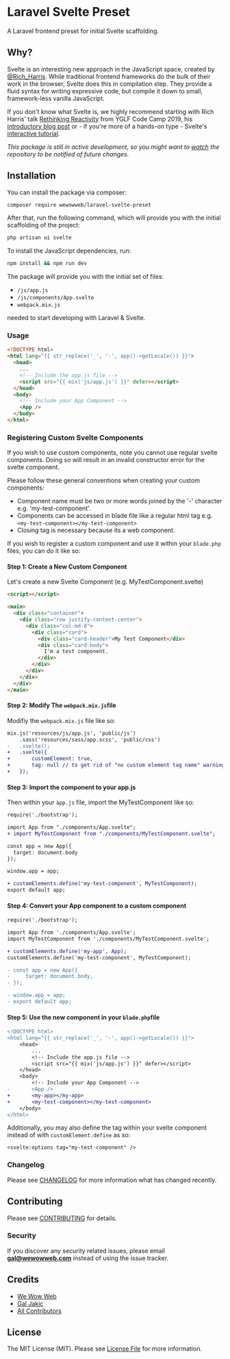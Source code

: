# Laravel Svelte Preset

A Laravel frontend preset for initial Svelte scaffolding.

## Why?

Svelte is an interesting new approach in the JavaScript space, created by [@Rich_Harris](https://twitter.com/Rich_Harris). While traditional frontend frameworks do the bulk of their work in the browser, Svelte does this in compilation step. They provide a fluid syntax for writing expressive code, but compile it down to small, framework-less vanilla JavaScript.

If you don't know what Svelte is, we highly recommend starting with Rich Harris' talk [Rethinking Reactivity](https://youtu.be/AdNJ3fydeao) from YGLF Code Camp 2019, his [introductory blog post](https://svelte.dev/blog/svelte-3-rethinking-reactivity) or - if you're more of a hands-on type - Svelte's [interactive tutorial](https://svelte.dev/tutorial/).

_This package is still in active development, so you might want to [watch](https://github.com/wewowweb/laravel-svelte-preset/subscription) the repository to be notified of future changes._

## Installation

You can install the package via composer:

```bash
composer require wewowweb/laravel-svelte-preset
```

After that, run the following command, which will provide you with the initial scaffolding of the project:

```bash
php artisan ui svelte
```

To install the JavaScript dependencies, run:

```bash
npm install && npm run dev
```

The package will provide you with the initial set of files:

- `/js/app.js`
- `/js/components/App.svelte`
- `webpack.mix.js`

needed to start developing with Laravel & Svelte.

### Usage

```html
<!DOCTYPE html>
<html lang="{{ str_replace('_', '-', app()->getLocale()) }}">
  <head>
    ...
    <!-- Include the app.js file -->
    <script src="{{ mix('js/app.js') }}" defer></script>
  </head>
  <body>
    <!-- Include your App Component -->
    <App />
  </body>
</html>
```

### Registering Custom Svelte Components

If you wish to use custom components, note you cannot use regular svelte components. Doing so will result in an invalid constructor error for the svelte component.

Please follow these general conventions when creating your custom components:

- Component name must be two or more words joined by the '-' character e.g. 'my-test-component'.
- Components can be accessed in blade file like a regular html tag e.g. `<my-test-component></my-test-component>`
- Closing tag is necessary because its a web component.

If you wish to register a custom component and use it within your `blade.php` files, you can do it like so:

#### Step 1: Create a New Custom Component

Let's create a new Svelte Component (e.g. MyTestComponent.svelte)

```html
<script></script>

<main>
  <div class="container">
    <div class="row justify-content-center">
      <div class="col-md-8">
        <div class="card">
          <div class="card-header">My Test Component</div>
          <div class="card-body">
            I'm a test component.
          </div>
        </div>
      </div>
    </div>
  </div>
</main>
```

#### Step 2: Modify The `webpack.mix.js`file

Modifiy the `webpack.mix.js` file like so:

```diff
mix.js('resources/js/app.js', 'public/js')
    .sass('resources/sass/app.scss', 'public/css')
-   .svelte();
+   .svelte({
+       customElement: true,
+       tag: null // to get rid of "no custom element tag name" warning because we are defining components tag name it in app.js file. otherwise you would have to put "<svelte:options tag={null} />" in all of your custom elements.
+   });
```

#### Step 3: Import the component to your app.js

Then within your `àpp.js` file, import the MyTestComponent like so:

```diff
require('./bootstrap');

import App from "./components/App.svelte";
+ import MyTestComponent from "./components/MyTestComponent.svelte";

const app = new App({
  target: document.body
});

window.app = app;

+ customElements.define('my-test-component', MyTestComponent);
export default app;
```

#### Step 4: Convert your App component to a custom component

```diff
require('./bootstrap');

import App from './components/App.svelte';
import MyTestComponent from './components/MyTestComponent.svelte';

+ customElements.define('my-app', App);
customElements.define('my-test-component', MyTestComponent);

- const app = new App({
-     target: document.body,
- });

- window.app = app;
- export default app;
```

#### Step 5: Use the new component in your `blade.php`file

```diff
<!DOCTYPE html>
<html lang="{{ str_replace('_', '-', app()->getLocale()) }}">
    <head>
        ...
        <!-- Include the app.js file -->
        <script src="{{ mix('js/app.js') }}" defer></script>
    </head>
    <body>
        <!-- Include your App Component -->
-       <App />
+       <my-app></my-app>
+       <my-test-component></my-test-component>
    </body>
</html>
```

Additionally, you may also define the tag within your svelte component instead of with `customElement.define` as so:

`<svelte:options tag="my-test-component" />`

### Changelog

Please see [CHANGELOG](CHANGELOG.md) for more information what has changed recently.

## Contributing

Please see [CONTRIBUTING](CONTRIBUTING.md) for details.

### Security

If you discover any security related issues, please email **gal@wewowweb.com** instead of using the issue tracker.

## Credits

- [We Wow Web](https://github.com/wewowweb)
- [Gal Jakic](https://github.com/morpheus7CS)
- [All Contributors](../../contributors)

## License

The MIT License (MIT). Please see [License File](LICENSE.md) for more information.

